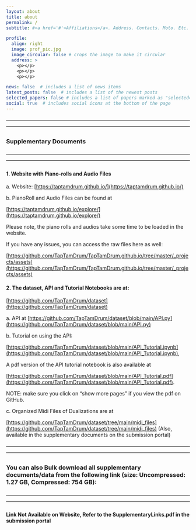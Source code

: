 ```yaml
---
layout: about
title: about
permalink: /
subtitle: #<a href='#'>Affiliations</a>. Address. Contacts. Moto. Etc.

profile:
  align: right
  image: prof_pic.jpg
  image_circular: false # crops the image to make it circular
  address: >
    <p></p>
    <p></p>
    <p></p>

news: false  # includes a list of news items
latest_posts: false  # includes a list of the newest posts
selected_papers: false # includes a list of papers marked as "selected={true}"
social: true  # includes social icons at the bottom of the page
---
```



————————————————————————————————————————————————————————————————————————
### Supplementary Documents
————————————————————————————————————————————————————————————————————————


#### 1. Website with Piano-rolls and Audio Files
	
a. Website: [https://taptamdrum.github.io/](https://taptamdrum.github.io/)

b. PianoRoll and Audio Files can be found at  

[https://taptamdrum.github.io/explore/](https://taptamdrum.github.io/explore/) 

Please note, the piano rolls and audios take some time to be loaded in the website. 


If you have any issues, you can access the raw files here as well: 

[https://github.com/TapTamDrum/TapTamDrum.github.io/tree/master/_projects/assets](https://github.com/TapTamDrum/TapTamDrum.github.io/tree/master/_projects/assets)
				
		
#### 2. The dataset, API and Tutorial Notebooks are at:

[https://github.com/TapTamDrum/dataset](https://github.com/TapTamDrum/dataset)

a. API at [https://github.com/TapTamDrum/dataset/blob/main/API.py](https://github.com/TapTamDrum/dataset/blob/main/API.py)	

b. Tutorial on using the API: 

[https://github.com/TapTamDrum/dataset/blob/main/API_Tutorial.ipynb](https://github.com/TapTamDrum/dataset/blob/main/API_Tutorial.ipynb),

A pdf version of the API tutorial notebook is also available at 

[https://github.com/TapTamDrum/dataset/blob/main/API_Tutorial.pdf](https://github.com/TapTamDrum/dataset/blob/main/API_Tutorial.pdf). 

NOTE: make sure you click on “show more pages” if you view the pdf on GitHub.

c. Organized Midi Files of Dualizations are at 

[https://github.com/TapTamDrum/dataset/tree/main/midi_files](https://github.com/TapTamDrum/dataset/tree/main/midi_files) (Also, available in the supplementary documents on the submission portal)
	


————————————————————————————————————————————————————————————————————————
### You can also Bulk download all supplementary documents/data from the following link (size: Uncompressed: 1.27 GB, Compressed: 754 GB): 
————————————————————————————————————————————————————————————————————————

#### Link Not Available on Website, Refer to the SupplementaryLinks.pdf in the submission portal
